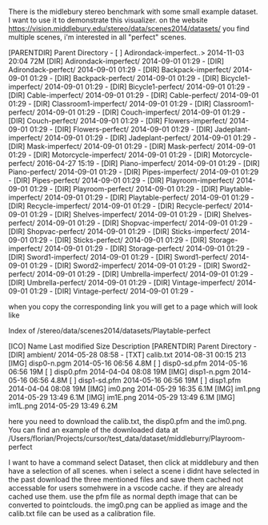 There is the midlebury stereo benchmark with some small example dataset. I want
to use it to demonstrate this visualizer. on the website
https://vision.middlebury.edu/stereo/data/scenes2014/datasets/ you find multiple
scenes, i'm interested in all "perfect" scenes.

[PARENTDIR] Parent Directory - [ ] Adirondack-imperfect..> 2014-11-03 20:04 72M
[DIR] Adirondack-imperfect/ 2014-09-01 01:29 - [DIR] Adirondack-perfect/
2014-09-01 01:29 - [DIR] Backpack-imperfect/ 2014-09-01 01:29 - [DIR]
Backpack-perfect/ 2014-09-01 01:29 - [DIR] Bicycle1-imperfect/ 2014-09-01
01:29 - [DIR] Bicycle1-perfect/ 2014-09-01 01:29 - [DIR] Cable-imperfect/
2014-09-01 01:29 - [DIR] Cable-perfect/ 2014-09-01 01:29 - [DIR]
Classroom1-imperfect/ 2014-09-01 01:29 - [DIR] Classroom1-perfect/ 2014-09-01
01:29 - [DIR] Couch-imperfect/ 2014-09-01 01:29 - [DIR] Couch-perfect/
2014-09-01 01:29 - [DIR] Flowers-imperfect/ 2014-09-01 01:29 - [DIR]
Flowers-perfect/ 2014-09-01 01:29 - [DIR] Jadeplant-imperfect/ 2014-09-01
01:29 - [DIR] Jadeplant-perfect/ 2014-09-01 01:29 - [DIR] Mask-imperfect/
2014-09-01 01:29 - [DIR] Mask-perfect/ 2014-09-01 01:29 - [DIR]
Motorcycle-imperfect/ 2014-09-01 01:29 - [DIR] Motorcycle-perfect/ 2016-04-27
15:19 - [DIR] Piano-imperfect/ 2014-09-01 01:29 - [DIR] Piano-perfect/
2014-09-01 01:29 - [DIR] Pipes-imperfect/ 2014-09-01 01:29 - [DIR]
Pipes-perfect/ 2014-09-01 01:29 - [DIR] Playroom-imperfect/ 2014-09-01 01:29 -
[DIR] Playroom-perfect/ 2014-09-01 01:29 - [DIR] Playtable-imperfect/ 2014-09-01
01:29 - [DIR] Playtable-perfect/ 2014-09-01 01:29 - [DIR] Recycle-imperfect/
2014-09-01 01:29 - [DIR] Recycle-perfect/ 2014-09-01 01:29 - [DIR]
Shelves-imperfect/ 2014-09-01 01:29 - [DIR] Shelves-perfect/ 2014-09-01 01:29 -
[DIR] Shopvac-imperfect/ 2014-09-01 01:29 - [DIR] Shopvac-perfect/ 2014-09-01
01:29 - [DIR] Sticks-imperfect/ 2014-09-01 01:29 - [DIR] Sticks-perfect/
2014-09-01 01:29 - [DIR] Storage-imperfect/ 2014-09-01 01:29 - [DIR]
Storage-perfect/ 2014-09-01 01:29 - [DIR] Sword1-imperfect/ 2014-09-01 01:29 -
[DIR] Sword1-perfect/ 2014-09-01 01:29 - [DIR] Sword2-imperfect/ 2014-09-01
01:29 - [DIR] Sword2-perfect/ 2014-09-01 01:29 - [DIR] Umbrella-imperfect/
2014-09-01 01:29 - [DIR] Umbrella-perfect/ 2014-09-01 01:29 - [DIR]
Vintage-imperfect/ 2014-09-01 01:29 - [DIR] Vintage-perfect/ 2014-09-01 01:29 -

when you copy the corresponding link you will get to a page which will look like

Index of /stereo/data/scenes2014/datasets/Playtable-perfect

[ICO] Name Last modified Size Description [PARENTDIR] Parent Directory - [DIR]
ambient/ 2014-05-28 08:58 - [TXT] calib.txt 2014-08-31 00:15 213 [IMG]
disp0-n.pgm 2014-05-16 06:56 4.8M [ ] disp0-sd.pfm 2014-05-16 06:56 19M [ ]
disp0.pfm 2014-04-04 08:08 19M [IMG] disp1-n.pgm 2014-05-16 06:56 4.8M [ ]
disp1-sd.pfm 2014-05-16 06:56 19M [ ] disp1.pfm 2014-04-04 08:08 19M [IMG]
im0.png 2014-05-29 16:35 6.1M [IMG] im1.png 2014-05-29 13:49 6.1M [IMG] im1E.png
2014-05-29 13:49 6.1M [IMG] im1L.png 2014-05-29 13:49 6.2M

here you need to download the calib.txt, the disp0.pfm and the im0.png. You can
find an example of the downloaded data at
/Users/florian/Projects/cursor/test_data/dataset/middleburry/Playroom-perfect

I want to have a command select Dataset, then click at middlebury and then have
a selection of all scenes. when i select a scene i didnt have selected in the
past download the three mentioned files and save them cached not accessable for
users somehwere in a vscode cache. if they are already cached use them. use the
pfm file as normal depth image that can be converted to pointclouds. the
img0.png can be applied as image and the calib.txt file can be used as a
calibration file.
